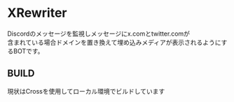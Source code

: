 # XRewriter　　
Discordのメッセージを監視しメッセージにx.comとtwitter.comが  
含まれている場合ドメインを置き換えて埋め込みメディアが表示されるようにするBOTです。　　

## BUILD  
現状はCrossを使用してローカル環境でビルドしています
